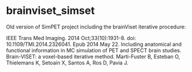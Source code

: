 # brainviset_simset
Old version of SimPET project including the brainViset iterative procedure:

IEEE Trans Med Imaging. 2014 Oct;33(10):1931-8. doi: 10.1109/TMI.2014.2326041. Epub 2014 May 22.
Including anatomical and functional information in MC simulation of PET and SPECT brain studies. Brain-VISET: a voxel-based iterative method.
Marti-Fuster B, Esteban O, Thielemans K, Setoain X, Santos A, Ros D, Pavia J.


